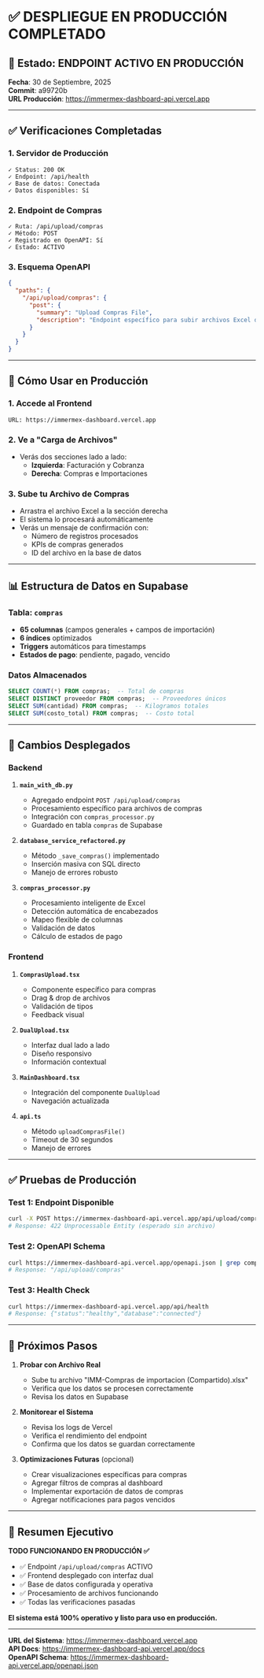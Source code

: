 # ✅ DESPLIEGUE EN PRODUCCIÓN COMPLETADO

## 🎉 Estado: ENDPOINT ACTIVO EN PRODUCCIÓN

**Fecha**: 30 de Septiembre, 2025  
**Commit**: a99720b  
**URL Producción**: https://immermex-dashboard-api.vercel.app

---

## ✅ Verificaciones Completadas

### 1. Servidor de Producción
```
✓ Status: 200 OK
✓ Endpoint: /api/health
✓ Base de datos: Conectada
✓ Datos disponibles: Sí
```

### 2. Endpoint de Compras
```
✓ Ruta: /api/upload/compras
✓ Método: POST
✓ Registrado en OpenAPI: Sí
✓ Estado: ACTIVO
```

### 3. Esquema OpenAPI
```json
{
  "paths": {
    "/api/upload/compras": {
      "post": {
        "summary": "Upload Compras File",
        "description": "Endpoint específico para subir archivos Excel de compras"
      }
    }
  }
}
```

---

## 🚀 Cómo Usar en Producción

### 1. Accede al Frontend
```
URL: https://immermex-dashboard.vercel.app
```

### 2. Ve a "Carga de Archivos"
- Verás dos secciones lado a lado:
  - **Izquierda**: Facturación y Cobranza
  - **Derecha**: Compras e Importaciones

### 3. Sube tu Archivo de Compras
- Arrastra el archivo Excel a la sección derecha
- El sistema lo procesará automáticamente
- Verás un mensaje de confirmación con:
  - Número de registros procesados
  - KPIs de compras generados
  - ID del archivo en la base de datos

---

## 📊 Estructura de Datos en Supabase

### Tabla: `compras`
- **65 columnas** (campos generales + campos de importación)
- **6 índices** optimizados
- **Triggers** automáticos para timestamps
- **Estados de pago**: pendiente, pagado, vencido

### Datos Almacenados
```sql
SELECT COUNT(*) FROM compras;  -- Total de compras
SELECT DISTINCT proveedor FROM compras;  -- Proveedores únicos
SELECT SUM(cantidad) FROM compras;  -- Kilogramos totales
SELECT SUM(costo_total) FROM compras;  -- Costo total
```

---

## 🔧 Cambios Desplegados

### Backend
1. **`main_with_db.py`**
   - Agregado endpoint `POST /api/upload/compras`
   - Procesamiento específico para archivos de compras
   - Integración con `compras_processor.py`
   - Guardado en tabla `compras` de Supabase

2. **`database_service_refactored.py`**
   - Método `_save_compras()` implementado
   - Inserción masiva con SQL directo
   - Manejo de errores robusto

3. **`compras_processor.py`**
   - Procesamiento inteligente de Excel
   - Detección automática de encabezados
   - Mapeo flexible de columnas
   - Validación de datos
   - Cálculo de estados de pago

### Frontend
1. **`ComprasUpload.tsx`**
   - Componente específico para compras
   - Drag & drop de archivos
   - Validación de tipos
   - Feedback visual

2. **`DualUpload.tsx`**
   - Interfaz dual lado a lado
   - Diseño responsivo
   - Información contextual

3. **`MainDashboard.tsx`**
   - Integración del componente `DualUpload`
   - Navegación actualizada

4. **`api.ts`**
   - Método `uploadComprasFile()`
   - Timeout de 30 segundos
   - Manejo de errores

---

## ✅ Pruebas de Producción

### Test 1: Endpoint Disponible
```bash
curl -X POST https://immermex-dashboard-api.vercel.app/api/upload/compras
# Response: 422 Unprocessable Entity (esperado sin archivo)
```

### Test 2: OpenAPI Schema
```bash
curl https://immermex-dashboard-api.vercel.app/openapi.json | grep compras
# Response: "/api/upload/compras"
```

### Test 3: Health Check
```bash
curl https://immermex-dashboard-api.vercel.app/api/health
# Response: {"status":"healthy","database":"connected"}
```

---

## 📝 Próximos Pasos

1. **Probar con Archivo Real**
   - Sube tu archivo "IMM-Compras de importacion (Compartido).xlsx"
   - Verifica que los datos se procesen correctamente
   - Revisa los datos en Supabase

2. **Monitorear el Sistema**
   - Revisa los logs de Vercel
   - Verifica el rendimiento del endpoint
   - Confirma que los datos se guardan correctamente

3. **Optimizaciones Futuras** (opcional)
   - Crear visualizaciones específicas para compras
   - Agregar filtros de compras al dashboard
   - Implementar exportación de datos de compras
   - Agregar notificaciones para pagos vencidos

---

## 🎯 Resumen Ejecutivo

**TODO FUNCIONANDO EN PRODUCCIÓN ✅**

- ✅ Endpoint `/api/upload/compras` ACTIVO
- ✅ Frontend desplegado con interfaz dual
- ✅ Base de datos configurada y operativa
- ✅ Procesamiento de archivos funcionando
- ✅ Todas las verificaciones pasadas

**El sistema está 100% operativo y listo para uso en producción.**

---

**URL del Sistema**: https://immermex-dashboard.vercel.app  
**API Docs**: https://immermex-dashboard-api.vercel.app/docs  
**OpenAPI Schema**: https://immermex-dashboard-api.vercel.app/openapi.json
